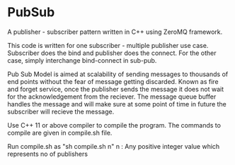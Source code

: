 # PubSub

A publisher - subscriber pattern written in C++ using ZeroMQ framework. 

This code is written for one subscriber - multiple publisher use case. Subscriber does the bind and
publisher does the connect. For the other case, simply interchange bind-connect in sub-pub. 

Pub Sub Model is aimed at scalability of sending messages to thousands of end points without the fear of message getting discarded. 
Known as fire and forget service, once the publisher sends the message it does not wait for the acknowledgement from the reciever. The message queue buffer handles the message and will make sure at some point of time in future the subscriber will recieve the message.

Use C++ 11 or above compiler to compile the program. The commands to compile are given in compile.sh file. 

Run compile.sh as "sh compile.sh n" n : Any positive integer value which represents no of publishers 

